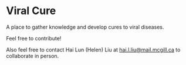 # Viral Cure
A place to gather knowledge and develop cures to viral diseases.

Feel free to contribute!

Also feel free to contact Hai Lun (Helen) Liu at hai.l.liu@mail.mcgill.ca to collaborate in person.
